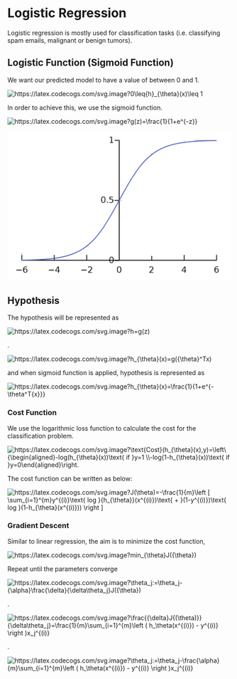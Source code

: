 # Logistic Regression

Logistic regression is  mostly used for classification tasks (i.e. classifying spam emails, malignant or benign tumors). 

## Logistic Function (Sigmoid Function) 

We want our predicted model to have a value of between 0 and 1. 

<img src="https://latex.codecogs.com/svg.image?{\color{white}0\leq{h}_{\theta}(x)\leq&space;1" title="https://latex.codecogs.com/svg.image?0\leq{h}_{\theta}(x)\leq 1" />

In order to achieve this, we use the sigmoid function.

<img src="https://latex.codecogs.com/svg.image?{\color{white}g(z)=\frac{1}{1&plus;e^{-z}}" title="https://latex.codecogs.com/svg.image?g(z)=\frac{1}{1+e^{-z}}" />


![Sigmoid](/img/sigmoid.png?raw=true "Sigmoid")

## Hypothesis

The hypothesis will be represented as

<img src="https://latex.codecogs.com/svg.image?{\color{white}h=g(z)" title="https://latex.codecogs.com/svg.image?h=g(z)" />

.

<img src="https://latex.codecogs.com/svg.image?{\color{white}h_{\theta}(x)=g({\theta}^Tx)" title="https://latex.codecogs.com/svg.image?h_{\theta}(x)=g({\theta}^Tx)" />

and when sigmoid function is applied, hypothesis is represented as

<img src="https://latex.codecogs.com/svg.image?{\color{white}h_{\theta}(x)=\frac{1}{1&plus;e^{-\theta^T{x}}}" title="https://latex.codecogs.com/svg.image?h_{\theta}(x)=\frac{1}{1+e^{-\theta^T{x}}}" />


### Cost Function

We use the logarithmic loss function to calculate the cost for the classification problem.

<img src="https://latex.codecogs.com/svg.image?{\color{white}\text{Cost}(h_{\theta}(x),y)=\left\{\begin{aligned}-log(h_{\theta}(x))\text{&space;if&space;}y=1&space;\\-log(1-h_{\theta}(x))\text{&space;if&space;}y=0\end{aligned}\right." title="https://latex.codecogs.com/svg.image?\text{Cost}(h_{\theta}(x),y)=\left\{\begin{aligned}-log(h_{\theta}(x))\text{ if }y=1 \\-log(1-h_{\theta}(x))\text{ if }y=0\end{aligned}\right." />

The cost function can be written as below:

<img src="https://latex.codecogs.com/svg.image?{\color{white}J(\theta)=-\frac{1}{m}\left&space;[&space;\sum_{i=1}^{m}y^{(i)}\text{&space;log&space;}{h_{\theta}}(x^{(i)})\text{&space;&plus;&space;}(1-y^{(i)})\text{&space;log&space;}(1-h_{\theta}(x^{(i)}))&space;\right&space;]" title="https://latex.codecogs.com/svg.image?J(\theta)=-\frac{1}{m}\left [ \sum_{i=1}^{m}y^{(i)}\text{ log }{h_{\theta}}(x^{(i)})\text{ + }(1-y^{(i)})\text{ log }(1-h_{\theta}(x^{(i)})) \right ]" />

### Gradient Descent

Similar to linear regression, the aim is to minimize the cost function,

<img src="https://latex.codecogs.com/svg.image?{\color{white}min_{\theta}J({\theta})" title="https://latex.codecogs.com/svg.image?min_{\theta}J({\theta})" />

Repeat until the parameters converge

<img src="https://latex.codecogs.com/svg.image?{\color{white}\theta_j:=\theta_j-{\alpha}\frac{\delta}{\delta\theta_j}J({\theta})" title="https://latex.codecogs.com/svg.image?\theta_j:=\theta_j-{\alpha}\frac{\delta}{\delta\theta_j}J({\theta})" />

.

<img src="https://latex.codecogs.com/svg.image?{\color{white}\frac{{\delta}J{(\theta)}}{\delta\theta_j}=\frac{1}{m}\sum_{i=1}^{m}\left&space;(&space;h_\theta(x^{(i)})&space;-&space;y^{(i)}&space;\right&space;)x_j^{(i)}" title="https://latex.codecogs.com/svg.image?\frac{{\delta}J{(\theta)}}{\delta\theta_j}=\frac{1}{m}\sum_{i=1}^{m}\left ( h_\theta(x^{(i)}) - y^{(i)} \right )x_j^{(i)}" />

.

<img src="https://latex.codecogs.com/svg.image?{\color{white}\theta_j:=\theta_j-\frac{\alpha}{m}\sum_{i=1}^{m}\left&space;(&space;h_\theta(x^{(i)})&space;-&space;y^{(i)}&space;\right&space;)x_j^{(i)}" title="https://latex.codecogs.com/svg.image?\theta_j:=\theta_j-\frac{\alpha}{m}\sum_{i=1}^{m}\left ( h_\theta(x^{(i)}) - y^{(i)} \right )x_j^{(i)}" />